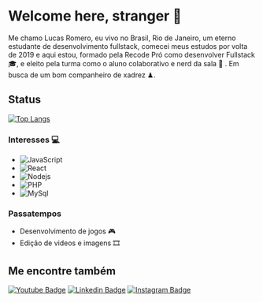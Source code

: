 # Welcome here, stranger 👋

Me chamo Lucas Romero, eu vivo no Brasil, Rio de Janeiro, um eterno estudante de desenvolvimento fullstack, comecei meus estudos por volta de 2019 e aqui estou, 
formado pela Recode Pró como desenvolver Fullstack 🎓, e eleito pela turma como o aluno colaborativo e nerd da sala 🏅 .
Em busca de um bom companheiro de xadrez ♟.

## Status
[![Top Langs](https://github-readme-stats.vercel.app/api/top-langs/?username=RomeroLucas&layout=compact)](https://github.com/RomeroLucas/github-readme-stats)

### Interesses 💻
- ![JavaScript](https://img.shields.io/badge/-JavaScript-%23F7DF1C?style=flat-square&logo=javascript&logoColor=000000&labelColor=%23F7DF1C&color=%23FFCE5A)
- ![React](https://img.shields.io/badge/-React-%23F7DF1C?style=flat-square&logo=react&logoColor=ffffff&labelColor=blue&color=blue)
- ![Nodejs](https://img.shields.io/badge/-Nodejs-339933?style=flat-square&logo=Node.js&logoColor=ffffff)
- ![PHP](https://img.shields.io/badge/-PHP-%23F7DF1C?style=flat-square&logo=PHP&logoColor=ffffff&labelColor=blue&color=blue)
- ![MySql](https://img.shields.io/badge/-MySQL-%23F7DF1C?style=flat-square&logo=MySQL&logoColor=00008b&labelColor=%00008b&color=%00008b)

### Passatempos
- Desenvolvimento de jogos 🎮
- Edição de videos e imagens 🎞

## Me encontre também 
[![Youtube Badge](https://img.shields.io/badge/-Youtube-FF0000?style=flat-square&labelColor=FF0000&logo=youtube&logoColor=white&link=https://www.youtube.com/channel/UC54rm73ciozlEU4D8fLICOg)](https://www.youtube.com/channel/UC54rm73ciozlEU4D8fLICOg) 
[![Linkedin Badge](https://img.shields.io/badge/-LinkedIn-blue?style=flat-square&logo=Linkedin&logoColor=white&link=https://www.linkedin.com/in/lucas-romero-8a42098b/)](https://www.linkedin.com/in/lucas-romero-8a42098b/)
[![Instagram Badge](https://img.shields.io/badge/-Instagram-violet?style=flat-square&logo=Instagram&logoColor=white&link=https://www.instagram.com/lukonline/)](https://www.instagram.com/lukonline/)


<!--
**RomeroLucas/RomeroLucas** is a ✨ _special_ ✨ repository because its `README.md` (this file) appears on your GitHub profile.

Here are some ideas to get you started:

- 🔭 I’m currently working on ...
- 🌱 I’m currently learning ...
- 👯 I’m looking to collaborate on ...
- 🤔 I’m looking for help with ...
- 💬 Ask me about ...
- 📫 How to reach me: ...
- 😄 Pronouns: ...
- ⚡ Fun fact: ...
-->
